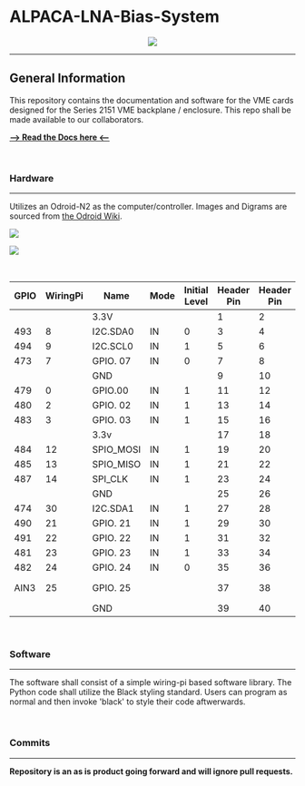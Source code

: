# ALPACA-LNA-Bias-System
<p style="text-align: center" align="center">
<a href="https://github.com/psf/black"><img src="https://img.shields.io/badge/code%20style-black-000000.svg"></a>
</p>

___
## General Information
This repository contains the documentation and software for the VME cards designed for the Series 2151 VME backplane / enclosure. This repo shall be made available to our collaborators.

**[--> Read the Docs here <--](https://asu-astronomical-instrumentation.github.io/ALPACA-LNA-Bias-System/)**

<p>&nbsp</p>

### Hardware
___
Utilizes an Odroid-N2 as the computer/controller. Images and Digrams are sourced from 
<a href="https://wiki.odroid.com/odroid-n2/hardware/expansion_connectors">the Odroid Wiki</a>.

<a href="https://wiki.odroid.com/odroid-n2/hardware"><img src="https://wiki.odroid.com/_media/odroid-n2/n2plusdetail.jpg?w=980&tok=3b09a3" /></a>

<a href="https://wiki.odroid.com/odroid-n2/hardware"><img src="https://wiki.odroid.com/_media/odroid-n2/hardware/n2_pinmap.png?w=700&tok=c17874" /></a>

<p>&nbsp</p>

| GPIO | WiringPi | Name      | Mode | Initial Level | Header Pin | Header Pin | Initial Level | Mode | Name      | WiringPi | GPIO    |
| ---- | -------- | --------- | ---- | ------------- | ---------- | ---------- | ------------- | ---- | --------- | -------- | ------- |
|      |          | 3.3V      |      |               | 1          | 2          |               |      | 5v        |          |         |
| 493  | 8        | I2C.SDA0  | IN   | 0             | 3          | 4          |               |      | 5v        |          |         |
| 494  | 9        | I2C.SCL0  | IN   | 1             | 5          | 6          |               |      | GND       |          |         |
| 473  | 7        | GPIO. 07  | IN   | 0             | 7          | 8          | 1             | IN   | TxD       | 15       | 488     |
|      |          | GND       |      |               | 9          | 10         | 1             | IN   | TxR       | 16       | 489     |
| 479  | 0        | GPIO.00   | IN   | 1             | 11         | 12         | 1             | IN   | PCM/PWM   | 1        | 492     |
| 480  | 2        | GPIO. 02  | IN   | 1             | 13         | 14         |               |      | GND       |          |         |
| 483  | 3        | GPIO. 03  | IN   | 1             | 15         | 16         | 1             | IN   | GPIO. 04  | 4        | 476     |
|      |          | 3.3v      |      |               | 17         | 18         | 1             | IN   | GPIO. 05  | 5        | 477     |
| 484  | 12       | SPIO_MOSI | IN   | 1             | 19         | 20         |               |      | GND       |          |         |
| 485  | 13       | SPIO_MISO | IN   | 1             | 21         | 22         | 1             | IN   | SPI_CE0   | 6        | 478     |
| 487  | 14       | SPI_CLK   | IN   | 1             | 23         | 24         | 1             | IN   | SPI_CE1   | 10       | 486     |
|      |          | GND       |      |               | 25         | 26         | 0             | IN   | GPIO. 11  | 11       | 464     |
| 474  | 30       | I2C.SDA1  | IN   | 1             | 27         | 28         | 1             | IN   | I2C_.SCL1 | 31       | 475     |
| 490  | 21       | GPIO. 21  | IN   | 1             | 29         | 30         |               |      | GND       |          |         |
| 491  | 22       | GPIO. 22  | IN   | 1             | 31         | 32         | 0             | IN   | GPIO. 26  | 26       | 472     |
| 481  | 23       | GPIO. 23  | IN   | 1             | 33         | 34         |               |      | GND       |          |         |
| 482  | 24       | GPIO. 24  | IN   | 0             | 35         | 36         |               | IN   | GPIO. 27  | 27       | 495     |
| AIN3 | 25       | GPIO. 25  |      |               | 37         | 38         |               |      | GPIO. 28  | 28       | REF 1.8 |
|      |          | GND       |      |               | 39         | 40         |               |      | GPIO. 29  | 29       | AIN2    |

<p>&nbsp</p>

### Software
___
The software shall consist of a simple wiring-pi based software
library. The Python code shall utilize the Black styling standard. Users can program as normal and then invoke 'black' to style their code aftwerwards. 

<p>&nbsp</p>


### Commits
___
**Repository is an as is product going forward and will ignore pull requests.**
